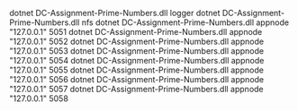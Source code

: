 dotnet DC-Assignment-Prime-Numbers.dll logger
dotnet DC-Assignment-Prime-Numbers.dll nfs
dotnet DC-Assignment-Prime-Numbers.dll appnode "127.0.0.1" 5051
dotnet DC-Assignment-Prime-Numbers.dll appnode "127.0.0.1" 5052
dotnet DC-Assignment-Prime-Numbers.dll appnode "127.0.0.1" 5053
dotnet DC-Assignment-Prime-Numbers.dll appnode "127.0.0.1" 5054
dotnet DC-Assignment-Prime-Numbers.dll appnode "127.0.0.1" 5055
dotnet DC-Assignment-Prime-Numbers.dll appnode "127.0.0.1" 5056
dotnet DC-Assignment-Prime-Numbers.dll appnode "127.0.0.1" 5057
dotnet DC-Assignment-Prime-Numbers.dll appnode "127.0.0.1" 5058
